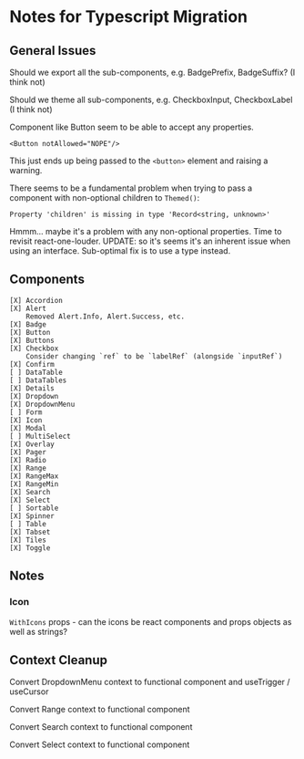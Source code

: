 # Notes for Typescript Migration

## General Issues

Should we export all the sub-components, e.g. BadgePrefix, BadgeSuffix?
(I think not)

Should we theme all sub-components, e.g. CheckboxInput, CheckboxLabel
(I think not)

Component like Button seem to be able to accept any properties.

    <Button notAllowed="NOPE"/>

This just ends up being passed to the `<button>` element and raising a
warning.

There seems to be a fundamental problem when trying to pass a component
with non-optional children to `Themed()`:

    Property 'children' is missing in type 'Record<string, unknown>'

Hmmm... maybe it's a problem with any non-optional properties.  Time to
revisit react-one-louder.
UPDATE: so it's seems it's an inherent issue when using an interface.
Sub-optimal fix is to use a type instead.

## Components

    [X] Accordion
    [X] Alert
        Removed Alert.Info, Alert.Success, etc.
    [X] Badge
    [X] Button
    [X] Buttons
    [X] Checkbox
        Consider changing `ref` to be `labelRef` (alongside `inputRef`)
    [X] Confirm
    [ ] DataTable
    [ ] DataTables
    [X] Details
    [X] Dropdown
    [X] DropdownMenu
    [ ] Form
    [X] Icon
    [X] Modal
    [ ] MultiSelect
    [X] Overlay
    [X] Pager
    [X] Radio
    [X] Range
    [X] RangeMax
    [X] RangeMin
    [X] Search
    [X] Select
    [ ] Sortable
    [X] Spinner
    [ ] Table
    [X] Tabset
    [X] Tiles
    [X] Toggle

## Notes

### Icon

`WithIcons` props - can the icons be react components and props objects
as well as strings?

## Context Cleanup

Convert DropdownMenu context to functional component and useTrigger / useCursor

Convert Range context to functional component

Convert Search context to functional component

Convert Select context to functional component


